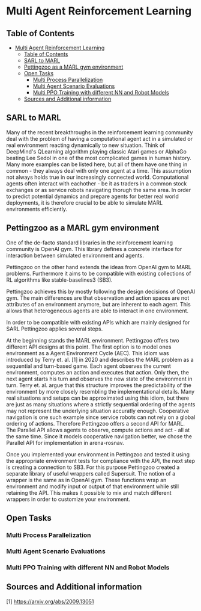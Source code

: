 # Multi Agent Reinforcement Learning

## Table of Contents

- [Multi Agent Reinforcement Learning](#multi-agent-reinforcement-learning)
  - [Table of Contents](#table-of-contents)
  - [SARL to MARL](#sarl-to-marl)
  - [Pettingzoo as a MARL gym environment](#pettingzoo-as-a-marl-gym-environment)
  - [Open Tasks](#open-tasks)
    - [Multi Process Parallelization](#multi-process-parallelization)
    - [Multi Agent Scenario Evaluations](#multi-agent-scenario-evaluations)
    - [Multi PPO Training with different NN and Robot Models](#multi-ppo-training-with-different-nn-and-robot-models)
  - [Sources and Additional information](#sources-and-additional-information)

## SARL to MARL

Many of the recent breakthroughs in the reinforcement learning community deal with the problem of having a computational agent act in a simulated or real environment reacting dynamically to new situation. Think of DeepMind's QLearning algorithm playing classic Atari games or AlphaGo beating Lee Sedol in one of the most complicated games in human history. Many more examples can be listed here, but all of them have one thing in common - they always deal with only one agent at a time. This assumption not always holds true in our increasingly connected world. Computational agents often interact with eachother - be it as traders in a common stock exchanges or as service robots navigating thorugh the same area. In order to predict potential dynamics and prepare agents for better real world deployments, it is therefore crucial to be able to simulate MARL environments efficiently.

## Pettingzoo as a MARL gym environment

One of the de-facto standard libraries in the reinforcement learning community is OpenAI gym. This library defines a concrete interface for interaction between simulated environment and agents.

Pettingzoo on the other hand extends the ideas from OpenAI gym to MARL problems. Furthermore it aims to be compatible with existing collections of RL algorithms like stable-baselines3 (SB3).

Pettingzoo achieves this by mostly following the design decisions of OpenAI gym. The main differences are that observation and action spaces are not attributes of an environment anymore, but are inherent to each agent. This allows that heterogeneous agents are able to interact in one environment.

In order to be compatible with existing APIs which are mainly designed for SARL Pettingzoo applies several steps.

At the beginning stands the MARL environment. Pettingzoo offers two different API designs at this point. The first option is to model ones environment as a Agent Environment Cycle (AEC). This idiom was introduced by Terry et. al. [1] in 2020 and describes the MARL problem as a sequential and turn-based game. Each agent observes the current environment, computes an action and executes that action. Only then, the next agent starts his turn and observes the new state of the environment in turn. Terry et. al. argue that this structure improves the predictability of the environment by more closely resembling the implementational details. Many real situations and setups can be approximated using this idiom, but there are just as many situations where a strictly sequential ordering of the agents may not represent the underlying situation accuratly enough. Cooperative navigation is one such example since service robots can not rely on a global ordering of actions. Therefore Pettingzoo offers a second API for MARL. The Parallel API allows agents to observe, compute actions and act - all at the same time. Since it models cooperative navigation better, we chose the Parallel API for implementation in arena-rosnav.

Once you implemented your environment in Pettingzoo and tested it using the appropriate environment tests for compliance with the API, the next step is creating a connection to SB3. For this purpose Pettingzoo created a separate library of useful wrappers called Supersuit. The notion of a wrapper is the same as in OpenAI gym. These functions wrap an environment and modify input or output of that environment while still retaining the API. This makes it possible to mix and match different wrappers in order to customize your environment.

## Open Tasks

### Multi Process Parallelization

### Multi Agent Scenario Evaluations

### Multi PPO Training with different NN and Robot Models

## Sources and Additional information

[1] https://arxiv.org/abs/2009.13051
